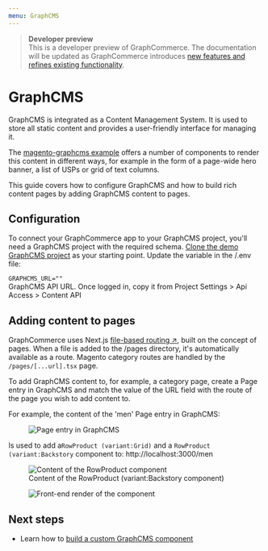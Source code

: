 ```yaml
---
menu: GraphCMS
---
```


> **Developer preview**  
> This is a developer preview of GraphCommerce. The documentation will be
> updated as GraphCommerce introduces
> [new features and refines existing functionality](https://github.com/ho-nl/m2-pwa/releases).

# GraphCMS

GraphCMS is integrated as a Content Management System. It is used to store all
static content and provides a user-friendly interface for managing it.

The [magento-graphcms example](./../getting-started/readme.md) offers a number
of components to render this content in different ways, for example in the form
of a page-wide hero banner, a list of USPs or grid of text columns.

This guide covers how to configure GraphCMS and how to build rich content pages
by adding GraphCMS content to pages.

## Configuration

To connect your GraphCommerce app to your GraphCMS project, you'll need a
GraphCMS project with the required schema.
[Clone the demo GraphCMS project](https://app.graphcms.com/clone/caddaa93cfa9436a9e76ae9c0F34d257)
as your starting point. Update the variable in the /.env file:

`GRAPHCMS_URL=""`  
GraphCMS API URL. Once logged in, copy it from Project Settings > Api Access >
Content API

## Adding content to pages

GraphCommerce uses Next.js
[file-based routing ↗](https://nextjs.org/docs/routing/introduction), built on
the concept of pages. When a file is added to the /pages directory, it's
automatically available as a route. Magento category routes are handled by the
`/pages/[...url].tsx` page.

To add GraphCMS content to, for example, a category page, create a Page entry in
GraphCMS and match the value of the URL field with the route of the page you
wish to add content to.

For example, the content of the 'men' Page entry in GraphCMS:

<figure>
 <img src="https://cdn-std.droplr.net/files/acc_857465/qv7IAn" alt="Page entry in GraphCMS"/>
</figure>

Is used to add a`RowProduct (variant:Grid)` and a
`RowProduct (variant:Backstory` component to: http://localhost:3000/men

<figure>
 <img src="https://cdn-std.droplr.net/files/acc_857465/1aSErQ" alt="Content of the RowProduct component" />
  <figcaption>Content of the RowProduct (variant:Backstory component)</figcaption>
</figure>

<figure>
 <img src="https://cdn-std.droplr.net/files/acc_857465/5Pkv37" alt="Front-end render of the component" />
</figure>

## Next steps

- Learn how to
  [build a custom GraphCMS component](../getting-started/graphcms-component.md)
